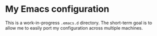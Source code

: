 # My Emacs configuration

This is a work-in-progress `.emacs.d` directory.  The short-term goal is to
allow me to easily port my configuration across multiple machines.
